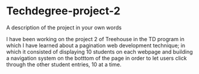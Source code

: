 # Techdegree-project-2

A description of the project in your own words

I have been working on the project 2 of Treehouse in the TD program in which 
I have learned about a pagination web development technique; in which it consisted 
of displaying 10 students on each webpage and building a navigation system on the botttom 
of the page in order to let users click through the other student entries, 10 at a time.


